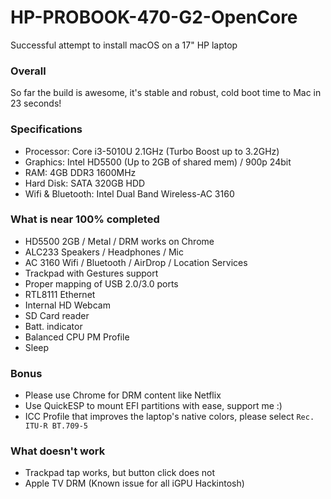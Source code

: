 # HP-PROBOOK-470-G2-OpenCore
Successful attempt to install macOS on a 17" HP laptop

### Overall
So far the build is awesome, it's stable and robust, cold boot time to Mac in 23 seconds!

### Specifications

* Processor: Core i3-5010U 2.1GHz (Turbo Boost up to 3.2GHz)
* Graphics: Intel HD5500 (Up to 2GB of shared mem) / 900p 24bit
* RAM: 4GB DDR3 1600MHz
* Hard Disk: SATA 320GB HDD
* Wifi & Bluetooth: Intel Dual Band Wireless-AC 3160

### What is near 100% completed

* HD5500 2GB / Metal / DRM works on Chrome
* ALC233 Speakers / Headphones / Mic
* AC 3160 Wifi / Bluetooth / AirDrop / Location Services
* Trackpad with Gestures support
* Proper mapping of USB 2.0/3.0 ports
* RTL8111 Ethernet
* Internal HD Webcam
* SD Card reader
* Batt. indicator
* Balanced CPU PM Profile
* Sleep

### Bonus
* Please use Chrome for DRM content like Netflix
* Use QuickESP to mount EFI partitions with ease, support me :)
* ICC Profile that improves the laptop's native colors, please select `Rec. ITU-R BT.709-5`

### What doesn't work
* Trackpad tap works, but button click does not
* Apple TV DRM (Known issue for all iGPU Hackintosh)
